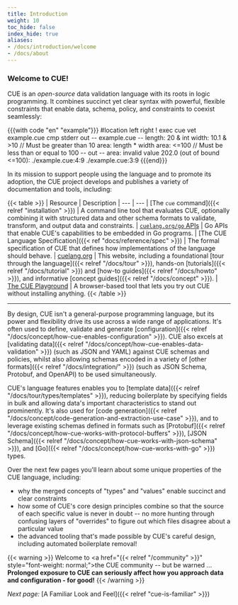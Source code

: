 ```yaml
---
title: Introduction
weight: 10
toc_hide: false
index_hide: true
aliases:
- /docs/introduction/welcome
- /docs/about
---
```


### Welcome to CUE!

CUE is an
<dfn title='License: "Apache-2.0", DCO: true, CLA: false'>open-source</dfn>
data validation language with its roots in logic programming.
It combines succinct yet clear syntax with powerful, flexible constraints that
enable data, schema, policy, and constraints to coexist seamlessly:

{{{with code "en" "example"}}}
#location left right
! exec cue vet example.cue
cmp stderr out
-- example.cue --
length: 20 & int
width:  10.1 & >10 // Must be greater than 10
area:   length * width
area:   <=100 // Must be less than or equal to 100
-- out --
area: invalid value 202.0 (out of bound <=100):
    ./example.cue:4:9
    ./example.cue:3:9
{{{end}}}

In its mission to support people using the language and to promote its
adoption, the CUE project develops and publishes a variety of documentation and
tools, including:

{{< table >}}
| Resource | Description
| --- | ---
| [The `cue` command]({{< relref "installation" >}}) | A command line tool that evaluates CUE, optionally combining it with structured data and other schema formats to validate, transform, and output data and constraints.
| [`cuelang.org/go` APIs](https://pkg.go.dev/cuelang.org/go/cue#section-documentation) | Go APIs that enable CUE's capabilities to be embedded in Go programs. <!-- TODO: change link when https://github.com/cue-lang/docs-and-content/issues/153 is addressed -->
| [The CUE Language Specification]({{< ref "docs/reference/spec" >}}) | The formal specification of CUE that defines how implementations of the language should behave.
| [cuelang.org](/) | This website, including a foundational [tour through the language]({{< relref "/docs/tour" >}}), hands-on [tutorials]({{< relref "/docs/tutorial" >}}) and [how-to guides]({{< relref "/docs/howto" >}}), and informative [concept guides]({{< relref "/docs/concept" >}}).
| [The CUE Playground](/play/) | A browser-based tool that lets you try out CUE without installing anything.
{{< /table >}}
<hr>

By design, CUE isn't a general-purpose programming language,
but its power and flexibility drive its use across a wide range of
applications. It's often used to define, validate and generate
[configuration]({{< relref "/docs/concept/how-cue-enables-configuration" >}}).
CUE also excels at
[validating data]({{< relref "/docs/concept/how-cue-enables-data-validation" >}})
(such as JSON and YAML) against CUE schemas and policies, whilst also allowing schemas encoded in a variety of
[other formats]({{< relref "/docs/integration/" >}})
(such as JSON Schema, Protobuf, and OpenAPI) to be used simultaneously.

CUE's language features enables you to
[template data]({{< relref "/docs/tour/types/templates" >}}),
reducing boilerplate by specifying fields in bulk and allowing data's
important characteristics to stand out prominently. It's also used for
[code generation]({{< relref "/docs/concept/code-generation-and-extraction-use-case" >}}),
and to leverage existing schemas defined in formats such as
[Protobuf]({{< relref "/docs/concept/how-cue-works-with-protocol-buffers" >}}),
[JSON Schema]({{< relref "/docs/concept/how-cue-works-with-json-schema" >}}),
and
[Go]({{< relref "/docs/concept/how-cue-works-with-go" >}}) types.

Over the next few pages you'll learn about some unique properties of the CUE
language, including:

- why the merged concepts of "types" and "values" enable succinct and clear
  constraints
- how some of CUE's core design principles combine so that the source of each
  specific value is never in doubt -- no more hunting through confusing layers
  of "overrides" to figure out which files disagree about a particular value
- the advanced tooling that's made possible by CUE's careful design, including
  automated boilerplate removal!
<!-- TODO: something about modules? That would require extending the intro somewhat ... -->

<!-- This is only a Hugo warning because that element renders in the site's
yellow colour, and not because this text contains the word "warning". -->
{{< warning >}}
Welcome to
<a href="{{< relref "/community" >}}" style="font-weight: normal;">the CUE community</a>
-- but be warned ... \
**Prolonged exposure to CUE can seriously affect how you approach data and configuration - for good!**
{{< /warning >}}

*Next page:* [A Familiar Look and Feel]({{< relref "cue-is-familiar" >}})
